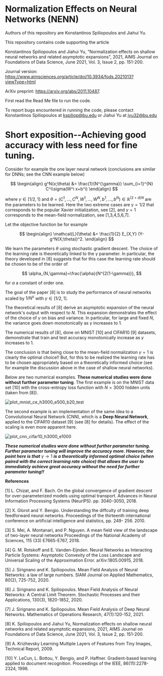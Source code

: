 # Normalization Effects on Neural Networks (NENN)

Authors of this repository are Konstantinos Spiliopoulos and Jiahui Yu.

This repository contains code supporting the article

Konstantinos Spiliopoulos and Jiahui Yu, "Normalization effects on shallow neural networks and related asymptotic expansions", 2021, AIMS Journal on Foundations of Data Science, June 2021, Vol. 3, Issue 2, pp. 151-200.

Journal version: https://www.aimsciences.org/article/doi/10.3934/fods.2021013?viewType=html

ArXiv preprint: https://arxiv.org/abs/2011.10487.

First read the Read Me file to run the code.

To report bugs encountered in running the code, please contact Konstantinos Spiliopoulos at kspiliop@bu.edu or Jiahui Yu at jyu32@bu.edu

# Short exposition--Achieving good accuracy with less need for fine tuning. 

Consider for example the one layer neural network (conclusions are similar for DNNs; see the CNN example below)

$$
\begin{align}
g^N(x;\theta) &= \frac{1}{N^{\gamma}} \sum_{i=1}^{N} C^i\sigma(W^i x+b^i)
\end{align}
$$

where $\gamma\in[1/2,1]$ and $\theta = (C^1,\ldots, C^N, W^1, \ldots, W^N, b^1,\dots, b^N) \in \mathbb{R}^{(2+d)N}$ are the parameters to be learned. Here the two extreme cases are $\gamma=1/2$ that
corresponds to the popular Xavier initialization, see [2], and $\gamma=1$ corresponds to the mean-field normalization, see [1,3,4,5,6,7]. 

Let the objective function be for example

$$
\begin{align}
\mathcal{L}(\theta) &= \frac{1}{2} E_{X,Y} (Y-g^N(X;\theta))^2.
\end{align}
$$

We learn the parameters $\theta$ using stochastic gradient descent. The choice of the learning rate is theoretically linked to the $\gamma$ parameter. In particular, the theory developed in [8] suggests that for this case the learning rate should be chosen to be of the order of

$$
\alpha_{N,\gamma}=\frac{\alpha}{N^{2(1-\gamma)}},
$$

for $\alpha$ a constant of order one.

The goal of the paper [8] is to study  the performance of neural networks scaled by $1/N^{\gamma}$ with $\gamma\in [1/2, 1]$. 

The theoretical results of [8] derive an asymptotic expansion of the neural network's output with respect to $N$. This expansion demonstrates the effect of the choice of  $\gamma$ on bias and variance. In particular, for large and fixed $N$, the variance goes down monotonically as $\gamma$ increases to $1$.

The numerical results of [8], done on MNIST [10] and CIFAR10 [9] datasets, demonstrate that train and test accuracy monotonically increase as $\gamma$ increases to $1$. 

The conclusion is that being close to the mean-field normalization $\gamma=1$ is clearly the optimal choice!! But, for this to be realized the learning rate has to be chosen appropriately based on a theoretically informed choice (see for example the discussion above in the case of shallow neural networks).

Below are two numerical examples. **These numerical studies were done without further parameter tuning**.  The first example is on the MNIST data set [10] with the cross-entropy loss function with $N=3000$ hidden units (taken from [8]). 

![plot_mnist_ce_h3000_e500_b20_test](https://user-images.githubusercontent.com/106413949/172763587-1c41126e-368a-4f5f-8ab1-5c1b917dcc23.png)

The second example is an implementation of the same idea to a Convolutional Neural Network  (CNN), which is a **Deep Neural Network**, applied to the CIFAR10 dataset [9] (see [8] for details). The effect of the scaling is even more apparent here. 

![plot_cnn_cifar10_h3000_e1000](https://user-images.githubusercontent.com/106413949/172856057-dd0087bb-1d3a-4629-9b99-bd5ff1769185.png)

***These numerical studies were done without further parameter tuning. Further parameter tuning will improve the accuracy more. However, the point here is that*** $\gamma \rightarrow 1$ ***is a theoretically informed optimal choice (when paired with the correct learning rate choice) that allows the user to immediately achieve great accuracy without the need for further parameter tuning!!***







**References**

[1] L. Chizat, and F. Bach. On the global convergence of gradient descent for over-parameterized models
using optimal transport. Advances in Neural Information Processing Systems (NeurIPS). pp. 3040-3050,
2018.

[2] X. Glorot and Y. Bengio. Understanding the diffculty of training deep feedforward neural networks.
Proceedings of the thirteenth international conference on artificial intelligence and statistics, pp. 249-
256. 2010.

[3] S. Mei, A. Montanari, and P. Nguyen. A mean field view of the landscape of two-layer neural networks
Proceedings of the National Academy of Sciences, 115 (33) E7665-E767, 2018.

[4] G. M. Rotskoff and E. Vanden-Eijnden. Neural Networks as Interacting Particle Systems: Asymptotic
Convexity of the Loss Landscape and Universal Scaling of the Approximation Error. arXiv:1805.00915,
2018.

[5] J. Sirignano and K. Spiliopoulos. Mean Field Analysis of Neural Networks: a law of large numbers.
SIAM Journal on Applied Mathematics, 80(2), 725-752, 2020.

[6] J. Sirignano and K. Spiliopoulos. Mean Field Analysis of Neural Networks: A Central Limit Theorem.
Stochastic Processes and their Applications, 130(3), 1820-1852, 2020.

[7] J. Sirignano and K. Spiliopoulos. Mean Field Analysis of Deep Neural Networks. Mathematics of
Operations Research, 47(1):120-152, 2021.

[8] K. Spiliopoulos and Jiahui Yu, Normalization effects on shallow neural networks and related asymptotic expansions, 2021, AIMS Journal on Foundations of Data Science, June 2021, Vol. 3, Issue 2, pp. 151-200.

[9] A. Krizhevsky Learning Multiple Layers of Features from Tiny Images, Technical Report, 2009.

[10] Y. LeCun, L. Bottou, Y. Bengio, and P. Haffner. Gradient-based learning applied to document recognition.
Proceedings of the IEEE, 86(11):2278-2324, 1998.
